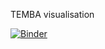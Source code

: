 TEMBA visualisation

[![Binder](https://mybinder.org/badge_logo.svg)](https://mybinder.org/v2/gh/vignesh1987/ipywidgets/master?filepath=TEMBA_results_0307_binder.ipynb)

